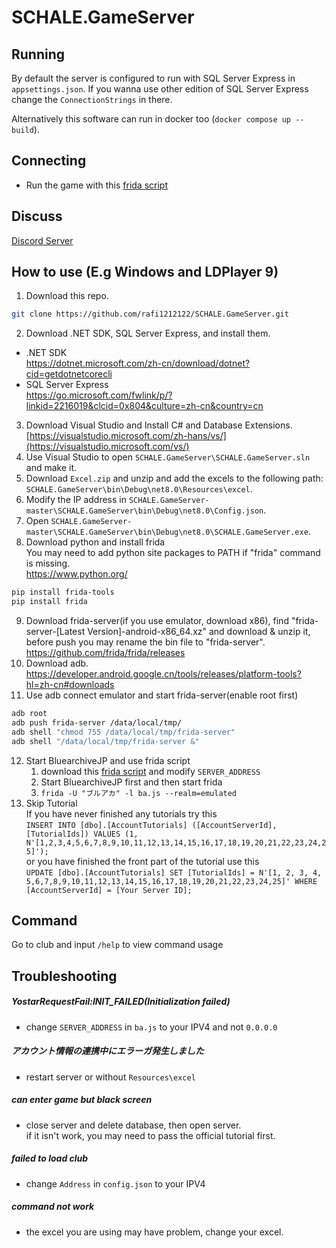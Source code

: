 # SCHALE.GameServer

## Running
By default the server is configured to run with SQL Server Express in `appsettings.json`. If you wanna use other edition of SQL Server Express change the `ConnectionStrings` in there.

Alternatively this software can run in docker too (`docker compose up --build`).

## Connecting
- Run the game with this [frida script](https://gist.githubusercontent.com/raphaeIl/c4ca030411186c9417da22d8d7864c4d/raw/00b69c5bacdf79c24972411bd80d785eed3841ce/ba.js)

## Discuss
[Discord Server](https://discord.gg/fbsRYc7bBA)

## How to use (E.g Windows and LDPlayer 9)
1. Download this repo.
```sh
git clone https://github.com/rafi1212122/SCHALE.GameServer.git
```
2. Download .NET SDK, SQL Server Express, and install them.
- .NET SDK<br>
<https://dotnet.microsoft.com/zh-cn/download/dotnet?cid=getdotnetcorecli>
- SQL Server Express<br>
<https://go.microsoft.com/fwlink/p/?linkid=2216019&clcid=0x804&culture=zh-cn&country=cn>
3. Download Visual Studio and Install C# and Database Extensions.<br>
[https://visualstudio.microsoft.com/zh-hans/vs/](https://visualstudio.microsoft.com/vs/)
4. Use Visual Studio to open `SCHALE.GameServer\SCHALE.GameServer.sln` and make it.
5. Download `Excel.zip` and unzip and add the excels to the following path: `SCHALE.GameServer\bin\Debug\net8.0\Resources\excel`.
6. Modify the IP address in `SCHALE.GameServer-master\SCHALE.GameServer\bin\Debug\net8.0\Config.json`.
7. Open `SCHALE.GameServer-master\SCHALE.GameServer\bin\Debug\net8.0\SCHALE.GameServer.exe`.
8. Download python and install frida<br>You may need to add python site packages to PATH if "frida" command is missing.<br>
<https://www.python.org/>
```sh
pip install frida-tools
pip install frida
```
9. Download frida-server(if you use emulator, download x86), find "frida-server-[Latest Version]-android-x86_64.xz" and download & unzip it, before push you may rename the bin file to "frida-server".<br>
<https://github.com/frida/frida/releases>
10. Download adb.<br>
<https://developer.android.google.cn/tools/releases/platform-tools?hl=zh-cn#downloads>
11. Use adb connect emulator and start frida-server(enable root first)
```sh
adb root
adb push frida-server /data/local/tmp/
adb shell "chmod 755 /data/local/tmp/frida-server"
adb shell "/data/local/tmp/frida-server &"
```
12. Start BluearchiveJP and use frida script
    1. download this [frida script](https://gist.githubusercontent.com/raphaeIl/c4ca030411186c9417da22d8d7864c4d/raw/00b69c5bacdf79c24972411bd80d785eed3841ce/ba.js) and modify `SERVER_ADDRESS`
    2. Start BluearchiveJP first and then start frida
    3. `frida -U "ブルアカ" -l ba.js --realm=emulated`
13. Skip Tutorial<br>
If you have never finished any tutorials try this<br>
`INSERT INTO [dbo].[AccountTutorials] ([AccountServerId], [TutorialIds]) VALUES (1, N'[1,2,3,4,5,6,7,8,9,10,11,12,13,14,15,16,17,18,19,20,21,22,23,24,25]');`<br>
or you have finished the front part of the tutorial use this<br>
`UPDATE [dbo].[AccountTutorials] SET [TutorialIds] = N'[1, 2, 3, 4, 5,6,7,8,9,10,11,12,13,14,15,16,17,18,19,20,21,22,23,24,25]' WHERE [AccountServerId] = [Your Server ID];`

## Command
Go to club and input `/help` to view command usage

## Troubleshooting

##### YostarRequestFail:INIT_FAILED(Initialization failed)
- change `SERVER_ADDRESS` in `ba.js` to your IPV4 and not `0.0.0.0`

##### アカウント情報の連携中にエラーガ発生乚ま乚た
- restart server or without `Resources\excel`

##### can enter game but black screen
- close server and delete database, then open server.<br>
if it isn't work, you may need to pass the official tutorial first.  

##### failed to load club
- change `Address` in `config.json` to your IPV4

##### command not work
- the excel you are using may have problem, change your excel.
